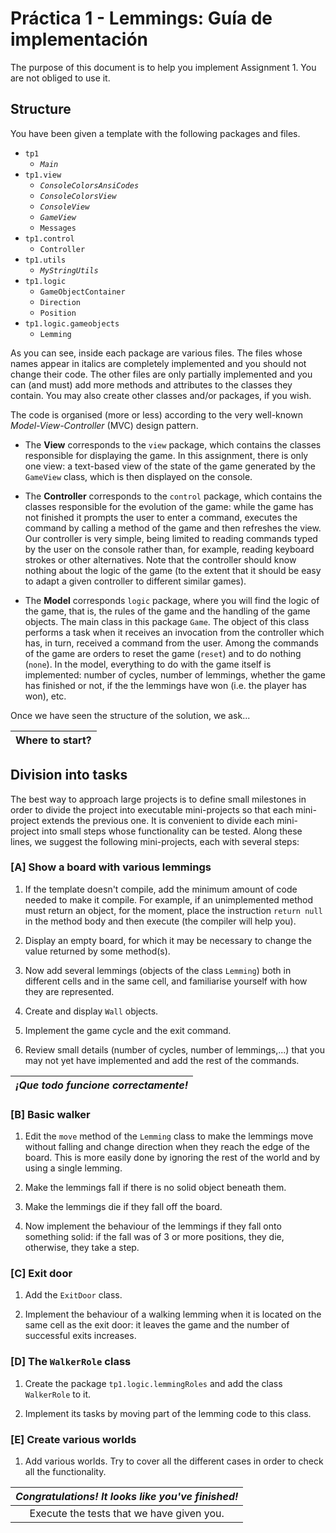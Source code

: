 # Práctica 1 - Lemmings: Guía de implementación

The purpose of this document is to help you implement Assignment 1. You are not obliged to use it.

## Structure

You have been given a template with the following packages and files.

+ `tp1`
    - _`Main`_
+ `tp1.view`
	- _`ConsoleColorsAnsiCodes`_
	- _`ConsoleColorsView`_
	- _`ConsoleView`_
	- _`GameView`_
	- `Messages`
+ `tp1.control`
    - `Controller`
+ `tp1.utils`
    - _`MyStringUtils`_
+ `tp1.logic`
    - `GameObjectContainer`
	- `Direction`
	- `Position`
+ `tp1.logic.gameobjects`
    - `Lemming`

As you can see, inside each package are various files. The files whose names appear in italics are completely implemented and you should not change their code. The other files are only partially implemented and you can (and must) add more methods and attributes to the classes they contain. You may also create other classes and/or packages, if you wish.

The code is organised (more or less) according to the very well-known _Model-View-Controller_ (MVC) design pattern.

+ The **View** corresponds to the `view` package, which contains the classes responsible for displaying the game. In this assignment, there is only one view: a text-based view of the state of the game generated by the `GameView` class, which is then displayed on the console.

+ The **Controller** corresponds to the `control` package, which contains the classes responsible for the evolution of the game: while the game has not finished it prompts the user to enter a command, executes the command by calling a method of the game and then refreshes the view. Our controller is very simple, being limited to reading commands typed by the user on the console rather than, for example, reading keyboard strokes or other alternatives. Note that the controller should know nothing about the logic of the game (to the extent that it should be easy to adapt a given controller to different similar games).

+ The **Model** corresponds `logic` package, where you will find the logic of the game, that is, the rules of the game and the handling of the game objects. The main class in this package `Game`. The object of this class performs a task when it receives an invocation from the controller which has, in turn, received a command from the user. Among the commands of the game are orders to reset the game (`reset`) and to do nothing (`none`). In the model, everything to do with the game itself is implemented: number of cycles, number of lemmings, whether the game has finished or not, if the the lemmings have won (i.e. the player has won), etc.

Once we have seen the structure of the solution, we ask...

| **Where to start?** |
| :---: |


## Division into tasks

The best way to approach large projects is to define small milestones in order to divide the project into executable mini-projects so that each mini-project extends the previous one. It is convenient to divide each mini-project into small steps whose functionality can be tested. Along these lines, we suggest the following mini-projects, each with several steps:

### [A] Show a board with various lemmings
	
1. If the template doesn't compile, add the minimum amount of code needed to make it compile. For example, if an unimplemented method must return an object, for the moment, place the instruction `return null` in the method body and then execute (the compiler will help you).

2. Display an empty board, for which it may be necessary to change the value returned by some method(s).

3. Now add several lemmings (objects of the class `Lemming`) both in different cells and in the same cell, and familiarise yourself with how they are represented.

4. Create and display `Wall` objects.

5. Implement the game cycle and the exit command.

6. Review small details (number of cycles, number of lemmings,...) that you may not yet have implemented and add the rest of the commands.

|***¡Que todo funcione correctamente!***|
| :---: |

### [B] Basic walker

1. Edit the `move` method of the `Lemming` class to make the lemmings move without falling and change direction when they reach the edge of the board. This is more easily done by ignoring the rest of the world and by using a single lemming.
        
2. Make the lemmings fall if there is no solid object beneath them.
 
3. Make the lemmings die if they fall off the board.

4. Now implement the behaviour of the lemmings if they fall onto something solid: if the fall was of 3 or more positions, they die, otherwise, they take a step.

### [C] Exit door

1. Add the `ExitDoor` class.

2. Implement the behaviour of a walking lemming when it is located on the same cell as the exit door: it leaves the game and the number of successful exits increases.

### [D] The `WalkerRole` class

1. Create the package `tp1.logic.lemmingRoles` and add the class `WalkerRole` to it.
 
2. Implement its tasks by moving part of the lemming code to this class.

### [E] Create various worlds
   
1. Add various worlds. Try to cover all the different cases in order to check all the functionality. 

|***Congratulations! It looks like you've finished!***|
| :---: |
| Execute the tests that we have given you. |
